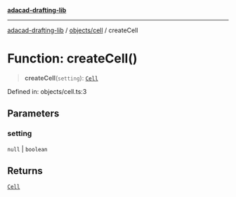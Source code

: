[**adacad-drafting-lib**](../../../README.md)

***

[adacad-drafting-lib](../../../modules.md) / [objects/cell](../README.md) / createCell

# Function: createCell()

> **createCell**(`setting`): [`Cell`](../../datatypes/interfaces/Cell.md)

Defined in: objects/cell.ts:3

## Parameters

### setting

`null` | `boolean`

## Returns

[`Cell`](../../datatypes/interfaces/Cell.md)
